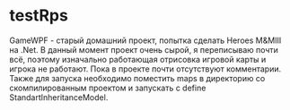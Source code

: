 # testRps
GameWPF - старый домашний проект, попытка сделать Heroes M&amp;MIII на .Net. В данный момент проект очень сырой, я переписываю почти всё, поэтому изначально работающая отрисовка игровой карты и игрока не работают. Пока в проекте почти отсутствуют комментарии. Также для запуска необходимо поместить maps в директорию со скомпилированным проектом и запускать с define StandartInheritanceModel.
